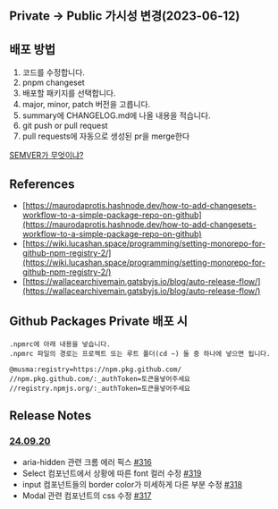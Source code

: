 ## Private -> Public 가시성 변경(2023-06-12)

## 배포 방법

1. 코드를 수정합니다.
2. pnpm changeset
3. 배포할 패키지를 선택합니다.
4. major, minor, patch 버전을 고릅니다.
5. summary에 CHANGELOG.md에 나올 내용을 적습니다.
6. git push or pull request
7. pull requests에 자동으로 생성된 pr을 merge한다

[SEMVER가 무엇이냐?](https://semver.org/lang/ko/)

## References

- [https://maurodaprotis.hashnode.dev/how-to-add-changesets-workflow-to-a-simple-package-repo-on-github](https://maurodaprotis.hashnode.dev/how-to-add-changesets-workflow-to-a-simple-package-repo-on-github)
- [https://wiki.lucashan.space/programming/setting-monorepo-for-github-npm-registry-2/](https://wiki.lucashan.space/programming/setting-monorepo-for-github-npm-registry-2/)
- [https://wallacearchivemain.gatsbyjs.io/blog/auto-release-flow/](https://wallacearchivemain.gatsbyjs.io/blog/auto-release-flow/)

## Github Packages Private 배포 시

```
.npmrc에 아래 내용을 넣습니다.
.npmrc 파일의 경로는 프로젝트 또는 루트 폴더(cd ~) 둘 중 하나에 넣으면 됩니다.

@musma:registry=https://npm.pkg.github.com/
//npm.pkg.github.com/:_authToken=토큰을넣어주세요
//registry.npmjs.org/:_authToken=토큰을넣어주세요
```

## Release Notes

### [24.09.20](https://github.com/Musma/react-libraries/tree/%40musma/react-component%401.3.3)

- aria-hidden 관련 크롬 에러 픽스 [#316](https://github.com/Musma/react-libraries/issues/316)
- Select 컴포넌트에서 상황에 따른 font 컬러 수정 [#319](https://github.com/Musma/react-libraries/issues/319)
- input 컴포넌트들의 border color가 미세하게 다른 부분 수정 [#318](https://github.com/Musma/react-libraries/issues/318)
- Modal 관련 컴포넌트의 css 수정 [#317](https://github.com/Musma/react-libraries/issues/317)
